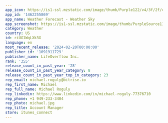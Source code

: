 ```yaml
---
app_icon: https://is1-ssl.mzstatic.com/image/thumb/Purple122/v4/3f/2f/c2/3f2fc238-c488-3bb6-50d4-30ef5a79094a/AppIcon-0-0-1x_U007emarketing-0-10-0-0-85-220.png/1024x1024bb.png
app_id: '1462255869'
app_name: Weather Forecast - Weather Sky
app_screenshot: https://is1-ssl.mzstatic.com/image/thumb/PurpleSource116/v4/04/1b/eb/041beb7f-e36d-de89-4138-8ff3e808e187/07ab994d-550e-426e-9b39-607dad22e4fe_01_Home.jpg/1284x2778bb.png
category: Weather
country: US
id: riUG1WqLXk3G
language: en
most_recent_release: '2024-02-20T00:00:00'
publisher_id: '1091911729'
publisher_name: LifeOverflow Inc.
rank: '355'
release_count_in_past_year: '28'
release_count_in_past_year_category: 8
release_count_in_past_year_top_in_category: 23
rep_email: michael.roguly@bitrise.io
rep_first_name: Michael
rep_full_name: Michael Roguly
rep_linkedin: https://www.linkedin.com/in/michael-roguly-77376710
rep_phone: +1 949-233-3404
rep_photo: michael.jpg
rep_title: Account Manager
store: itunes_connect
---
```

